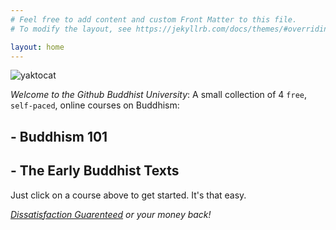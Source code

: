 ```yaml
---
# Feel free to add content and custom Front Matter to this file.
# To modify the layout, see https://jekyllrb.com/docs/themes/#overriding-theme-defaults

layout: home
---
```

![yaktocat](http://www.pekelman.com/presentations/zen-hypermedia-takeoffconf/images/yaktocat.png)

_Welcome to the Github Buddhist University_:
A small collection of 4 `free`, `self-paced`, online courses on Buddhism:

## - Buddhism 101
## - The Early Buddhist Texts

Just click on a course above to get started. It's that easy.

_[Dissatisfaction Guarenteed](https://www.accesstoinsight.org/ptf/dhamma/sacca/sacca1/dukkha.html) or your money back!_


